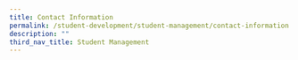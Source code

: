 ```yaml
---
title: Contact Information
permalink: /student-development/student-management/contact-information
description: ""
third_nav_title: Student Management
---
```

